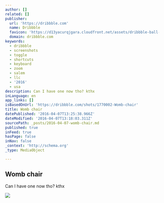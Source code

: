 ```yaml
---
author: []
related: []
publisher:
  url: 'https://dribbble.com'
  name: Dribbble
  favicon: 'https://d13yacurqjgara.cloudfront.net/assets/dribbble-ball-192-9146ab9e63dfabb4ffc276e015a4e5a6.png'
  domain: dribbble.com
keywords:
  - dribbble
  - screenshots
  - toggle
  - shortcuts
  - keyboard
  - zoom
  - salem
  - llc
  - '2016'
  - usa
description: Can I have one now tho? kthx
inLanguage: en
app_links: []
isBasedOnUrl: 'https://dribbble.com/shots/1770002-Womb-chair'
title: Womb chair
datePublished: '2016-04-07T13:25:38.966Z'
dateModified: '2016-04-07T13:18:03.311Z'
sourcePath: _posts/2016-04-07-womb-chair.md
published: true
inFeed: true
hasPage: false
inNav: false
_context: 'http://schema.org'
_type: MediaObject

---
```

<article style=""><h1>Womb chair</h1><p>Can I have one now tho? kthx</p><img src="https://d13yacurqjgara.cloudfront.net/users/35381/screenshots/1770002/womb.png" /></article>